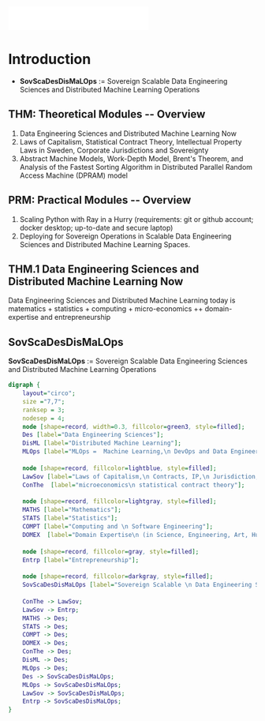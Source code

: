 ![VakeWorks logo](images/VakeWorksTM_white_284.png)
<!-- <img src="images/VakeWorksTM_284.png" alt="VakeWorks logo"> -->

# Introduction

* **SovScaDesDisMaLOps** := Sovereign Scalable Data Engineering Sciences and Distributed Machine Learning Operations


## THM: Theoretical Modules -- Overview

1. Data Engineering Sciences and Distributed Machine Learning Now 
2. Laws of Capitalism, Statistical Contract Theory, Intellectual Property Laws in Sweden, Corporate Jurisdictions and Sovereignty  
3. Abstract Machine Models, Work-Depth Model, Brent's Theorem, and Analysis of the Fastest Sorting Algorithm in Distributed Parallel Random Access Machine (DPRAM) model

## PRM: Practical Modules -- Overview

1. Scaling Python with Ray in a Hurry (requirements: git or github account; docker desktop; up-to-date and secure laptop)
2. Deploying for Sovereign Operations in Scalable Data Engineering Sciences and Distributed Machine Learning Spaces.


## THM.1 Data Engineering Sciences and Distributed Machine Learning Now

Data Engineering Sciences and Distributed Machine Learning today is 
matematics + statistics + computing + micro-economics ++ domain-expertise and entrepreneurship

## SovScaDesDisMaLOps 

**SovScaDesDisMaLOps** := Sovereign Scalable Data Engineering Sciences and Distributed Machine Learning Operations

```dot process
digraph {
    layout="circo";
    size ="7,7";
    ranksep = 3;
    nodesep = 4;
    node [shape=record, width=0.3, fillcolor=green3, style=filled];
    Des [label="Data Engineering Sciences"];
    DisML [label="Distributed Machine Learning"];
    MLOps [label="MLOps =  Machine Learning,\n DevOps and Data Engineering"];

    node [shape=record, fillcolor=lightblue, style=filled];
    LawSov [label="Laws of Capitalism,\n Contracts, IP,\n Jurisdiction, Sovereignty"];
    ConThe  [label="microeconomics\n statistical contract theory"];
    
    node [shape=record, fillcolor=lightgray, style=filled];
    MATHS [label="Mathematics"];
    STATS [label="Statistics"];
    COMPT [label="Computing and \n Software Engineering"];
    DOMEX  [label="Domain Expertise\n (in Science, Engineering, Art, Humanities, etc.)"];

    node [shape=record, fillcolor=gray, style=filled];
    Entrp [label="Entrepreneurship"];

    node [shape=record, fillcolor=darkgray, style=filled];
    SovScaDesDisMaLOps [label="Sovereign Scalable \n Data Engineering Sciences and\n Distributed Machine Learning Operations"];
    
    ConThe -> LawSov;
    LawSov -> Entrp;
    MATHS -> Des;
    STATS -> Des;
    COMPT -> Des;
    DOMEX -> Des;
    ConThe -> Des;
    DisML -> Des; 
    MLOps -> Des; 
    Des -> SovScaDesDisMaLOps; 
    MLOps -> SovScaDesDisMaLOps; 
    LawSov -> SovScaDesDisMaLOps; 
    Entrp -> SovScaDesDisMaLOps; 
}
```
